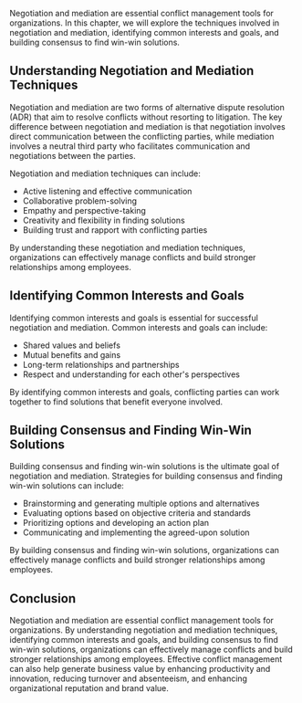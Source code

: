 
Negotiation and mediation are essential conflict management tools for organizations. In this chapter, we will explore the techniques involved in negotiation and mediation, identifying common interests and goals, and building consensus to find win-win solutions.

Understanding Negotiation and Mediation Techniques
--------------------------------------------------

Negotiation and mediation are two forms of alternative dispute resolution (ADR) that aim to resolve conflicts without resorting to litigation. The key difference between negotiation and mediation is that negotiation involves direct communication between the conflicting parties, while mediation involves a neutral third party who facilitates communication and negotiations between the parties.

Negotiation and mediation techniques can include:

* Active listening and effective communication
* Collaborative problem-solving
* Empathy and perspective-taking
* Creativity and flexibility in finding solutions
* Building trust and rapport with conflicting parties

By understanding these negotiation and mediation techniques, organizations can effectively manage conflicts and build stronger relationships among employees.

Identifying Common Interests and Goals
--------------------------------------

Identifying common interests and goals is essential for successful negotiation and mediation. Common interests and goals can include:

* Shared values and beliefs
* Mutual benefits and gains
* Long-term relationships and partnerships
* Respect and understanding for each other's perspectives

By identifying common interests and goals, conflicting parties can work together to find solutions that benefit everyone involved.

Building Consensus and Finding Win-Win Solutions
------------------------------------------------

Building consensus and finding win-win solutions is the ultimate goal of negotiation and mediation. Strategies for building consensus and finding win-win solutions can include:

* Brainstorming and generating multiple options and alternatives
* Evaluating options based on objective criteria and standards
* Prioritizing options and developing an action plan
* Communicating and implementing the agreed-upon solution

By building consensus and finding win-win solutions, organizations can effectively manage conflicts and build stronger relationships among employees.

Conclusion
----------

Negotiation and mediation are essential conflict management tools for organizations. By understanding negotiation and mediation techniques, identifying common interests and goals, and building consensus to find win-win solutions, organizations can effectively manage conflicts and build stronger relationships among employees. Effective conflict management can also help generate business value by enhancing productivity and innovation, reducing turnover and absenteeism, and enhancing organizational reputation and brand value.
